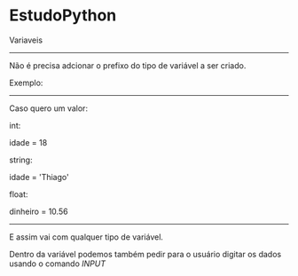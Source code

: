 # EstudoPython

Variaveis


-----------------------------------------------------

Não é precisa adcionar o prefixo do tipo de variável a ser criado.

Exemplo:

-----------------------------------------------------

Caso quero um valor:

int:
  
  idade = 18
  
string:

  idade = 'Thiago'
  
float:

  dinheiro = 10.56
  
-----------------------------------------------------
  
E assim vai com qualquer tipo de variável.

Dentro da variável podemos também pedir para o usuário digitar os dados usando o comando *INPUT*
